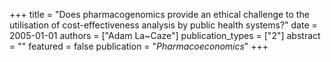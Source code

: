 +++
title = "Does pharmacogenomics provide an ethical challenge to the utilisation of cost-effectiveness analysis by public health systems?"
date = 2005-01-01
authors = ["Adam La~Caze"]
publication_types = ["2"]
abstract = ""
featured = false
publication = "*Pharmacoeconomics*"
+++

